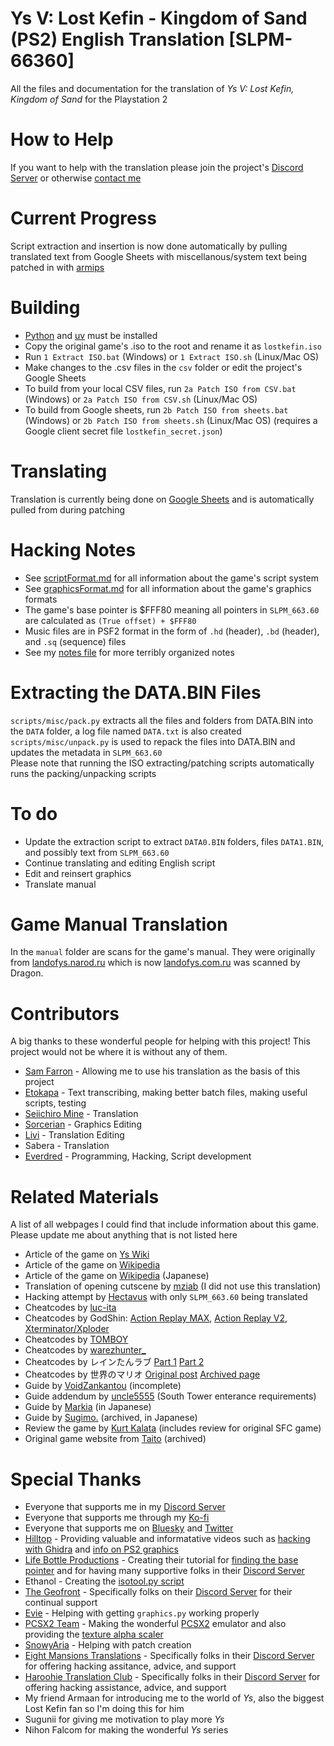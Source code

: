 # Ys V: Lost Kefin - Kingdom of Sand (PS2) English Translation [SLPM-66360]
All the files and documentation for the translation of *Ys V: Lost Kefin, Kingdom of Sand* for the Playstation 2

# How to Help 
If you want to help with the translation please join the project's [Discord Server](https://discord.gg/TNWGBGpZGN) or otherwise [contact me](https://kaisaan.github.io/pages/contact)

# Current Progress
Script extraction and insertion is now done automatically by pulling translated text from Google Sheets with miscellanous/system text being patched in with [armips](https://github.com/Kingcom/armips)

# Building
- [Python](https://www.python.org/) and [uv](https://docs.astral.sh/uv/) must be installed
- Copy the original game's .iso to the root and rename it as `lostkefin.iso`
- Run `1 Extract ISO.bat` (Windows) or `1 Extract ISO.sh` (Linux/Mac OS)
- Make changes to the .csv files in the `csv` folder or edit the project's Google Sheets
- To build from your local CSV files, run `2a Patch ISO from CSV.bat` (Windows) or `2a Patch ISO from CSV.sh` (Linux/Mac OS)
- To build from Google sheets, run `2b Patch ISO from sheets.bat` (Windows) or `2b Patch ISO from sheets.sh` (Linux/Mac OS) (requires a Google client secret file `lostkefin_secret.json`)

# Translating
Translation is currently being done on [Google Sheets](https://docs.google.com/spreadsheets/d/1kcEely3uIDJAifqj9kn16Bky8mBBoed03CgAwd4B0W8/edit?usp=sharing) and is automatically pulled from during patching

# Hacking Notes
- See [scriptFormat.md](https://github.com/Kaisaan/lostkefin/blob/main/scriptFormat.md) for all information about the game's script system
- See [graphicsFormat.md](https://github.com/Kaisaan/lostkefin/blob/main/graphicsFormat.md) for all information about the game's graphics formats
- The game's base pointer is $FFF80 meaning all pointers in `SLPM_663.60` are calculated as `(True offset) + $FFF80`
- Music files are in PSF2 format in the form of `.hd` (header), `.bd` (header), and `.sq` (sequence) files
- See my [notes file](https://github.com/Kaisaan/lostkefin/blob/main/notes.txt) for more terribly organized notes

# Extracting the DATA.BIN Files
`scripts/misc/pack.py` extracts all the files and folders from DATA.BIN into the `DATA` folder, a log file named `DATA.txt` is also created  
`scripts/misc/unpack.py` is used to repack the files into DATA.BIN and updates the metadata in `SLPM_663.60`  
Please note that running the ISO extracting/patching scripts automatically runs the packing/unpacking scripts

# To do
- Update the extraction script to extract `DATA0.BIN` folders, files `DATA1.BIN`, and possibly text from `SLPM_663.60`
- Continue translating and editing English script
- Edit and reinsert graphics
- Translate manual

# Game Manual Translation
In the `manual` folder are scans for the game's manual. They were originally from [landofys.narod.ru](https://landofys.narod.ru/) which is now [landofys.com.ru](http://landofys.com.ru/) was scanned by Dragon.

# Contributors
A big thanks to these wonderful people for helping with this project! This project would not be where it is without any of them.
- [Sam Farron](https://www.youtube.com/@samfarron) - Allowing me to use his translation as the basis of this project
- [Etokapa](https://github.com/Etokapa/) - Text transcribing, making better batch files, making useful scripts, testing
- [Seiichiro Mine](https://github.com/SeiichiroMine) - Translation
- [Sorcerian](https://bsky.app/profile/sorcerian.bsky.social) - Graphics Editing
- [Livi](https://bsky.app/profile/anonymusaxolotl.bsky.social) - Translation Editing
- Sabera - Translation
- [Everdred](https://github.com/cschmidt0121) - Programming, Hacking, Script development

# Related Materials
A list of all webpages I could find that include information about this game. Please update me about anything that is not listed here
- Article of the game on [Ys Wiki](https://isu.fandom.com/wiki/Ys_V:_Lost_Kefin,_Kingdom_of_Sand_(PS2))
- Article of the game on [Wikipedia](https://en.wikipedia.org/wiki/Ys_V:_Lost_Kefin,_Kingdom_of_Sand)
- Article of the game on [Wikipedia](https://ja.wikipedia.org/wiki/%E3%82%A4%E3%83%BC%E3%82%B9V) (Japanese)
- Translation of opening cutscene by [mziab](https://www.romhacking.net/forum/index.php?topic=28379.0) (I did not use this translation)
- Hacking attempt by [Hectavus](https://zenhax.com/viewtopic.php@t=15249.html) with only `SLPM_663.60` being translated
- Cheatcodes by [luc-ita](https://gamehacking.org/game/100384)
- Cheatcodes by GodShin: [Action Replay MAX](https://www.european-codebase.de/daten.php?system=ps2&act=detail1&id=8253), [Action Replay V2](https://www.european-codebase.de/daten.php?system=ps2&act=detail1&id=8252), [Xterminator/Xploder](https://www.european-codebase.de/daten.php?system=ps2&act=detail1&id=8251)
- Cheatcodes by [TOMBOY](https://blog.goo.ne.jp/touffu/e/c484169262662f0dd6632c97c6c695c7)
- Cheatcodes by [warezhunter_](https://psx-core.ru/forum/2-51-45)
- Cheatcodes by レインたんラブ [Part 1](https://jp.wazap.com/cheat/%E3%82%B3%E3%83%BC%E3%83%89/521993/) [Part 2](https://jp.wazap.com/cheat/%E3%82%B3%E3%83%BC%E3%83%89%EF%BC%92/522889/)
- Cheatcodes by 世界のマリオ [Original post](https://jp.wazap.com/cheat/%E5%85%A8%E3%82%A8%E3%83%AC%E3%83%A1%E3%83%B3%E3%83%88%EF%BC%99%EF%BC%99%EF%BC%99%EF%BC%99/434220/) [Archived page](https://web.archive.org/web/20150104205942/http://www17.ocn.ne.jp:80/~altcodex/ys5.htm)
- Guide by [VoidZankantou](https://gamefaqs.gamespot.com/ps2/921272-ys-v-lost-kefin-kingdom-of-sand/faqs/44007) (incomplete)
- Guide addendum by [uncle5555](https://gamefaqs.gamespot.com/ps2/921272-ys-v-lost-kefin-kingdom-of-sand/answers/71872-help-with-getting-into-the-south-tower) (South Tower enterance requirements)
- Guide by [Markia](http://maturikasann.web.fc2.com/ys/5_ps2.html) (in Japanese)
- Guide by [Sugimo.](https://web.archive.org/web/20090922030050/http://homepage1.nifty.com:80/sugimo/falcom/ys/ys5guide2.htm) (archived, in Japanese)
- Review the game by [Kurt Kalata](http://www.hardcoregaming101.net/ys-v-ushinawareta-suna-no-miyako-kefin/) (includes review for original SFC game)
- Original game website from [Taito](https://web.archive.org/web/20070804063125/http://www.taito.co.jp/d3/cp/ys/ys5/) (archived)

# Special Thanks
- Everyone that supports me in my [Discord Server](https://discord.gg/TNWGBGpZGN)
- Everyone that supports me through my [Ko-fi](https://ko-fi.com/kaisaan)
- Everyone that supports me on [Bluesky](https://bsky.app/profile/kaisaan.bsky.social) and [Twitter](https://twitter.com/KaisaanSiddiqui)
- [Hilltop](https://x.com/HilltopWorks) - Providing valuable and informatative videos such as [hacking with Ghidra](https://youtu.be/qCEZC3cPc1s) and [info on PS2 graphics](https://youtu.be/lePKUCYakqM)
- [Life Bottle Productions](https://www.lifebottle.org/#/) - Creating their tutorial for [finding the base pointer](https://youtu.be/q5aEj-aSw50) and for having many supportive folks in their [Discord Server](https://discord.gg/rhQBXHKF3J)
- Ethanol - Creating the [isotool.py script](https://github.com/lifebottle/PythonLib/blob/main/isotool.py)
- [The Geofront](https://geofront.esterior.net/) - Specifically folks on their [Discord Server](https://discord.gg/sXx2Ck6Cxn) for their continual support
- [Evie](https://github.com/Epicpkmn11) - Helping with getting `graphics.py` working properly
- [PCSX2 Team](https://discord.com/invite/TCz3t9k) - Making the wonderful [PCSX2](https://pcsx2.net/) emulator and also providing the [texture alpha scaler](https://github.com/PCSX2/pcsx2/blob/master/tools/texture_dump_alpha_scaler.py)
- [SnowyAria](https://bsky.app/profile/snowyaria.bsky.social) - Helping with patch creation
- [Eight Mansions Translations](https://github.com/Eight-Mansions) - Specifically folks in their [Discord Server](https://discord.gg/bewGNtm) for offering hacking assitance, advice, and support
- [Haroohie Translation Club](https://haroohie.club/) - Specifically folks in their [Discord Server](https://discord.gg/nesRSbpeFM) for offering hacking assistance, advice, and support
- My friend Armaan for introducing me to the world of *Ys*, also the biggest Lost Kefin fan so I'm doing this for him
- Sugunii for giving me motivation to play more *Ys*
- Nihon Falcom for making the wonderful *Ys* series
